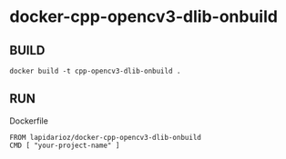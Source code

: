 # docker-cpp-opencv3-dlib-onbuild

## BUILD
```
docker build -t cpp-opencv3-dlib-onbuild .
```

## RUN
Dockerfile
```
FROM lapidarioz/docker-cpp-opencv3-dlib-onbuild
CMD [ "your-project-name" ]
```

